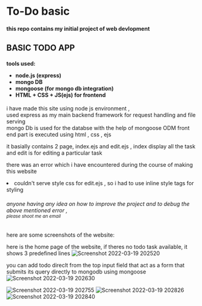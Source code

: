 # To-Do basic

<h4>this repo contains my initial project of web devlopment</h4>
<h2>BASIC TODO APP</h2>

  <h4>
  tools used: 
    <ul>
      <li>node.js (express)</li>
      <li>mongo DB</li>
      <li>mongoose (for mongo db integration)</li>
      <li> HTML + CSS + JS(ejs) for frontend </li>
    </ul>
  </h4>
  
 <p> i have made this site using node js environment , <br> used express as my main backend framework for request handling and file serving <br>
    mongo Db is used for the databse with the help of mongoose ODM 
    front end part is executed using html , css , ejs
    </p>
    
  <p> it basially contains 2 page, index.ejs and  edit.ejs ,
      index display all the task and edit is for editing a particular task </p>
      
      
  <p> there was an error which i have encountered during the course of making this website
    <li> couldn't serve style css for edit.ejs , so i had to use inline style tags for styling </li>
  <h6> anyone having any idea on how to improve the project and to debug the above mentioned error ,<br> <small>please shoot me an email</small> </h6>
    </p>      
  
here are some screenshots of the website:

here is the home page of the website, if theres no todo task available, it shows 3 predefined lines
![Screenshot 2022-03-19 202520](https://user-images.githubusercontent.com/76240365/159126426-14218c4a-ca55-4082-a6c3-5dc1f73d70be.png)

you can add todo direclt from the top input field that act as a form that submits its query directly to mongodb using mongoose 
![Screenshot 2022-03-19 202630](https://user-images.githubusercontent.com/76240365/159126428-c7e26cc5-4b88-4807-87a6-a370c1a8c79b.png)


![Screenshot 2022-03-19 202755](https://user-images.githubusercontent.com/76240365/159126432-c1605f6a-ccd1-4284-8f77-20672a3cd2a8.png)
![Screenshot 2022-03-19 202826](https://user-images.githubusercontent.com/76240365/159126433-6816ad4c-e536-4f01-b14e-fb4b5a7f3464.png)
![Screenshot 2022-03-19 202840](https://user-images.githubusercontent.com/76240365/159126435-5cc7399d-c7b0-4f1d-a460-55faa320c904.png)
